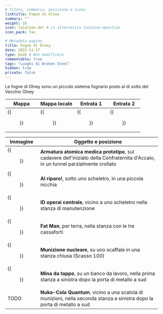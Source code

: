 ```yaml
---
# Titolo, sommario, posizione e icona
linktitle: Fogne di Olney
summary: ""
weight: 10
icon: location-dot # in alternativa location-question
icon_pack: fas

# Metadata pagina
title: Fogne di Olney
date: 2022-11-17
type: book # Non modificare
commentable: true
tags: "Luoghi di Broken Steel"
hidden: true
private: false 
---
```


Le fogne di Olney sono un piccolo sistema fognario posto al di sotto del Vecchio Olney

| Mappa                             | Mappa locale                   | Entrata 1                          | Entrata 2                            | 
| --------------------------------- | ------------------------------ | ---------------------------------- | ------------------------------------ |
| {{<figure src="fo3/Old_Olney_sewer_loc_map.webp">}}| {{<figure src="fo3/Olney_sewers_loc_map.webp">}}| {{<figure src="fo3/Old_Olney_Sewer_entrance.webp">}}| {{<figure src="fo3/Old_Olney_sewer_entrance_2.webp">}}|

| Immagine                                   | Oggetto e posizione                                                                                                                |
| ------------------------------------------ | ---------------------------------------------------------------------------------------------------------------------------------- |
| {{<figure src="fo3/Old_Olney_-_Power_Armor_Location.webp">}}| **Armatura atomica medica prototipo**, sul cadavere dell'iniziato della Confraternita d'Accaio, in un tunnel parzialmente crollato |
| {{<figure src="fo3/Old_Olney_-_Duck_and_Cover.webp">}}      | **Al riparo!**, sotto uno scheletro, in una piccola nicchia                                                                        |
| {{<figure src="fo3/Fo3_Utility_worker_ID.webp">}}           | **ID operai centrale**, vicino a uno scheletro nella stanza di manutenzione                                                        |
| {{<figure src="fo3/Fat_Man_Olney_sewers.webp">}}            | **Fat Man**, per terra, nella stanza con le tre cassaforti                                                                         |
| {{<figure src="fo3/Olney_sewers_mini_nuke.webp">}}          | **Munizione nucleare**, su uno scaffale in una stanza chiusa (Scasso 100)                                                          |
| {{<figure src="fo3/Old_Olney_bottlecap_mine.webp">}}        | **Mina da tappo**, su un banco da lavoro, nella prima stanza a sinistra dopo la porta di metallo a sud                                                                                           |
| TODO                                       | **Nuka-Cola Quantum**, vicino a una scatola di munizioni, nella seconda stanza a sinistra dopo la porta di metallo a sud                                                                                                                                   |



